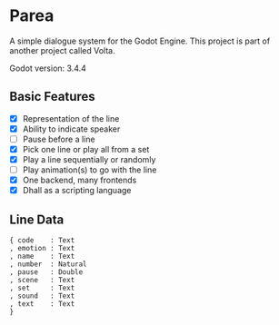 # Parea

A simple dialogue system for the Godot Engine.
This project is part of another project called Volta.

Godot version: 3.4.4

## Basic Features

- [x] Representation of the line
- [x] Ability to indicate speaker
- [ ] Pause before a line
- [x] Pick one line or play all from a set
- [x] Play a line sequentially or randomly
- [ ] Play animation(s) to go with the line
- [x] One backend, many frontends
- [x] Dhall as a scripting language

## Line Data
```dhall
{ code    : Text
, emotion : Text
, name    : Text
, number  : Natural
, pause   : Double
, scene   : Text
, set     : Text
, sound   : Text
, text    : Text
}
```
